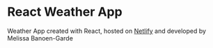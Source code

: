 # React Weather App

Weather App created with React, hosted on [Netlify](https://react-weatherapp-mbg.netlify.app/) and developed by Melissa Banoen-Garde
